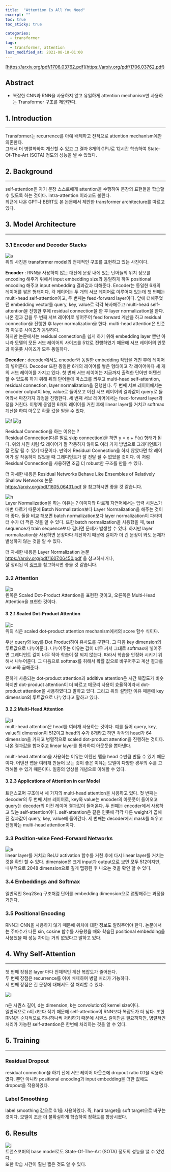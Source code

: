 ```yaml
---
title:  "Attention Is All You Need"
excerpt: ""
toc: true
toc_sticky: true

categories:
  - transformer
tags:
  - transformer, attention
last_modified_at: 2021-08-18-01:00
---
```



[https://arxiv.org/pdf/1706.03762.pdf](https://arxiv.org/pdf/1706.03762.pdf)


## Abstract

- 복잡한 CNN과 RNN을 사용하지 않고 유일하게 attention mechanism만 사용하는 Transformer 구조를
제안한다. 

## 1. Introduction
---
Transformer는 recurrence를 아예 배제하고 전적으로 attention mechanism에만 의존한다.  
그래서 더 병렬화하여 계산할 수 있고 그 결과 8개의 GPU로 12시간 학습하여 State-Of-The-Art (SOTA) 정도의 성능을 낼 수 있었다.


## 2. Background
---
self-attention은 자기 문장 스스로에게 attention을 수행하여 문장의 표현들을 학습할 수 있도록 하는 것이다. intra-attention 이라고도 불린다.  
최근에 나온 GPT나 BERT도 본 논문에서 제안한 transformer architecture를 따르고 있다.

## 3. Model Architecture
---
### 3.1 Encoder and Decoder Stacks
![a](https://user-images.githubusercontent.com/54731898/104893547-e83a8000-59b6-11eb-867f-9257e8d106ee.PNG)  
위의 사진은 transformer model의 전체적인 구조를 표현하고 있는 사진이다.

**Encoder** : RNN을 사용하지 않는 대신에 문장 내에 있는 단어들의 위치 정보를 encoding 해주기 위해서 input embedding size와 동일하게 하여 positional encoding 해주고 input embedding 결과값과 더해준다. 
Encoder는 동일한 6개의 레이어를 쌓은 형태이다. 각 레이어는 두 개의 서브 레이어로 이루어져 있는데 첫 번째는 multi-head self-attention이고, 두 번째는 feed-forward layer이다. 
앞에 더해주었던 embedding vector를 query, key, value로 각각 복사해주고 multi-head self-attention을 진행한 후에 residual connection을 한 후 layer normalization을 한다.
나온 결과 값을 두 번째 서브 레이어로 넣어주어 feed forward 계산을 하고 residual connection을 진행한 후 layer normalization을 한다.
multi-head attention은 인풋과 아웃풋 사이즈가 동일하다.  
하지만 논문에서는 residual connection을 쉽게 하기 위해 embedding layer 뿐만 아니라 모델의 모든 서브 레이어의 사이즈를 512로 진행하였기 때문에 서브 레이어의 인풋과 아웃풋 사이즈가 모두 동일하다.

**Decoder** : decoder에서도 encoder와 동일한 embedding 작업을 거친 후에 레이어의 넣어준다.
Decoder 또한 동일한 6개의 레이어를 쌓은 형태이고 각 레이어마다 세 개의 서브 레이어를 가지고 있다.
첫 번째 서브 레이어는 지금까지 출력한 단어만 어텐션 할 수 있도록 하기 위해 뒤의 단어들에 마스크를 
씌우고 multi-head self-attention, residual connection, layer normalization을 진행한다. 
두 번째 서브 레이어에서는 encoder output이 key, value로 들어오고 이전 서브 레이어의 결과값이 query로 들어와서 마찬가지 과정을 진행한다.
세 번째 서브 레이어에서는 feed-forward layer과정을 거친다.
이렇게 동일한 6개의 레이어를 거친 후에 linear layer를 거치고 softmax 계산을 하여 아웃풋 확률 값을 얻을 수 있다.

![f](https://user-images.githubusercontent.com/54731898/104893643-056f4e80-59b7-11eb-91ee-21e6fda9f8fb.PNG)
![g](https://user-images.githubusercontent.com/54731898/104893692-16b85b00-59b7-11eb-9725-93be09df1cd8.PNG)

Residual Connection을 하는 이유는 ?  
Residual Connection(다른 말로 skip connection)을 하면 y = x + F(x) 형태가 된다.
위의 사진 처럼 f2 레이어가 잘 작동하지 않아도 여러 가지 방법으로 그래디언트가 
잘 전달 될 수 있기 때문이다. 만약에 Residual Connection을 하지 않았다면 f2 레이어가 잘 작동하지
않았을 때 그래디언트가 잘 전달 될 수 없었을 것이다. 이 처럼 Residual Connection을 사용하면 조금 더
robust한 구조를 만들 수 있다.

더 자세한 내용은 Residual Networks Behave Like Ensembles of Relatively Shallow Networks 논문   
https://arxiv.org/pdf/1605.06431.pdf 을 참고하시면 좋을 것 같습니다.


![h](https://user-images.githubusercontent.com/54731898/104893694-17e98800-59b7-11eb-84d9-518cfc1f3bb8.PNG)    
Layer Normalization을 하는 이유는 ?
이미지와 다르게 자연어에서는 입력 시퀀스가 매번 다르기 때문에 Batch Normalization보다 
Layer Normalization을 해주는 것이 더 좋다.
둘을 비교 해보면 batch normalization보다 layer normalization이 파라미터 수가 더 적은 것을 알 수 있다.
또한 batch normalization을 사용했을 때, test sequence가 train sequence보다 길다면 문제가 발생할 수 있다.
하지만 layer normalization을 사용하면 문장마다 계산하기 때문에 길이가 더 긴 문장이 와도 문제가 발생하지 않는 것을 알 수 있다.

더 자세한 내용은 Layer Normalization 논문 https://arxiv.org/pdf/1607.06450.pdf 을 참고하시거나,  
잘 정리된 이 [링크](https://zhangtemplar.github.io/normalization/)를 참고하시면 좋을 것 같습니다.


### 3.2 Attention
![b](https://user-images.githubusercontent.com/54731898/104893552-e96bad00-59b6-11eb-858f-504dcbb82749.PNG)  
왼쪽은 Scaled Dot-Product Attention을 표현한 것이고, 오른쪽은 Multi-Head Attention을 표현한 것이다.
  
#### 3.2.1 Scaled Dot-Product Attention
![c](https://user-images.githubusercontent.com/54731898/104893570-ee306100-59b6-11eb-9b33-e8b0cc58cffa.PNG)  
위의 식은 scaled dot-product attention mechanism에서의 score 함수 식이다. 

우선 query와 key를 Dot Product하여 유사도를 구한다. 그 다음 key dimension의 루트값으로 나누어준다.
나누어주는 이유는 값이 너무 커서 그대로 softmax에 넣어주면 그레디언트 값이 너무 작아 학습이 잘 되지 않는다. 따라서 학습을 안정화 시키기 위해서 나누어준다.
그 다음으로 softmax를 취해서 확률 값으로 바꾸어주고 계산 결과를 value와 곱해준다.

흔하게 사용되는 dot-product attention과 additive attention은 시간 복잡도가 비슷하지만 dot-product attention이 더 빠르고 메모리 사용이 효율적이라서 dot-product attention을 사용하였다고 말하고 있다.
그리고 위의 설명한 이유 때문에 key dimension의 루트값으로 나누었다고 말하고 있다.
  
#### 3.2.2 Multi-Head Attention
![d](https://user-images.githubusercontent.com/54731898/104893634-02745e00-59b7-11eb-9cde-3e97334fd7e2.PNG)  
multi-head attention은 head를 여러개 사용하는 것이다. 예를 들어 query, key, value의 dimension이 512이고 head의 수가 8개라고 하면 각각의 head가 64 dimension을 가지고 병렬적으로 scaled dot-product attention을 진행하는 것이다.
나온 결과값을 합쳐주고 linear layer를 통과하여 아웃풋을 뽑아낸다.

multi-head attention을 사용하는 이유는 어텐션 맵을 head 수만큼 만들 수 있기 때문이다.
어텐션 맵을 여러개 만들어 보는 것이 좋은 이유는 모델이 다양한 경우의 수를 고려해볼 수 있기 때문이다.
일종의 앙상블 개념으로 이해할 수 있다.
  
#### 3.2.3 Applications of Attention in our Model
트랜스포머 구조에서 세 가지의 multi-head attention을 사용하고 있다.
첫 번째는 decoder의 두 번째 서브 레이어로, key와 value는 encoder의 아웃풋이 들어오고
query는 decoder의 이전 레이어 결과값이 들어온다.
두 번째는 encoder에서 사용하고 있는 self-attention이다. self-attention은 같은 인풋에 각각 다른 weight가 곱해진 결과값이 query, key, value에 들어간다.
세 번째는 decoder에서 mask를 씌우고 진행하는 multi-head attention이다. 

### 3.3 Position-wise Feed-Forward Networks
![e](https://user-images.githubusercontent.com/54731898/104893640-030cf480-59b7-11eb-8681-e7bbdc854aa2.PNG)  
linear layer를 거치고 ReLU activation 함수를 거친 후에 다시 linear layer를 거치는 것을 확인 할 수 있다.
dimension은 크게 input과 output으로 보면 모두 512이지만, 내부적으로 2048 dimension으로 깊게 맵핑된 후 나오는 것을 확인 할 수 있다.
  
### 3.4 Embeddings and Softmax
일반적인 Seq2Seq 구조처럼 단어를 embedding dimension으로 맵핑해주는 과정을 거친다.
  
### 3.5 Positional Encoding
RNN과 CNN을 사용하지 않기 때문에 위치에 대한 정보도 알려주어야 한다.
논문에서는 주파수가 다른 sin, cosine 함수를 사용했을 때와 
학습된 positional embedding을 사용했을 때 성능 차이는 거의 없었다고 말하고 있다.


## 4. Why Self-Attention
---
첫 번째 장점은 layer 마다 전체적인 계산 복잡도가 줄어든다.  
두 번째 장점은 recurrence를 아예 배제하여 병렬 처리가 가능하다.  
세 번째 장점은 긴 문장에 대해서도 잘 처리할 수 있다.  

![i](https://user-images.githubusercontent.com/54731898/104893699-191ab500-59b7-11eb-86a4-6c7a6c5b1661.PNG)   

n은 시퀀스 길이, d는 dimension, k는 convolution의 kernel size이다.  
일반적으로 n이 d보다 작기 때문에 self-attention이 RNN보다 복잡도가 더 낮다.
또한 RNN은 순차적으로 하나하나씩 처리하기 때문에 시퀀스 길이만큼 필요하지만,
병렬적인 처리가 가능한 self-attention은 한번에 처리하는 것을 알 수 있다.


## 5. Training
---
### Residual Dropout
residual connection을 하기 전에 서브 레이어 아웃풋에 dropout ratio 0.1을 적용하였다.
뿐만 아니라 positional encoding과 input embedding을 더한 값에도 dropout을 적용하였다.

### Label Smoothing
label smoothing 값으로 0.1을 사용하였다.
즉, hard target을 soft target으로 바꾸는 것이다.
모델이 조금 더 불확실하게 학습하여 정확도를 향상시켰다. 

## 6. Results
![j](https://user-images.githubusercontent.com/54731898/104893706-1a4be200-59b7-11eb-85a2-56e078225c22.PNG)  
트랜스포머의 base model로도 State-Of-The-Art (SOTA) 정도의 성능을 낼 수 있었다.  
또한 학습 시간이 훨씬 짧은 것도 알 수 있다.


